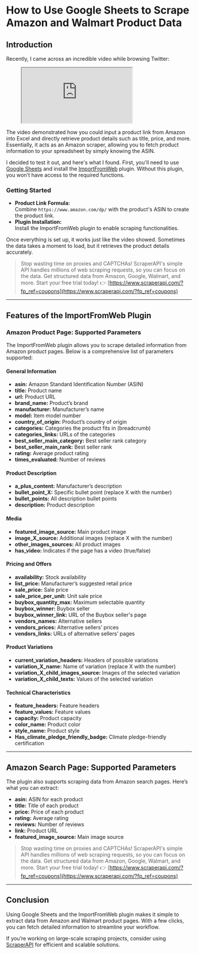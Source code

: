 # How to Use Google Sheets to Scrape Amazon and Walmart Product Data

## Introduction

Recently, I came across an incredible video while browsing Twitter:

<figure>
<iframe src="https://streamable.com/e/2vsv8u?autoplay=1&amp;nocontrols=1"></iframe>
</figure>

The video demonstrated how you could input a product link from Amazon into Excel and directly retrieve product details such as title, price, and more. Essentially, it acts as an Amazon scraper, allowing you to fetch product information to your spreadsheet by simply knowing the ASIN.

I decided to test it out, and here's what I found. First, you'll need to use [Google Sheets](https://docs.google.com/spreadsheets/) and install the [ImportFromWeb](https://workspace.google.com/marketplace/app/importfromweb_web_scraping_in_google_she/278587576794) plugin. Without this plugin, you won’t have access to the required functions. 

### Getting Started
- **Product Link Formula:**  
  Combine `https://www.amazon.com/dp/` with the product's ASIN to create the product link.  
- **Plugin Installation:**  
  Install the ImportFromWeb plugin to enable scraping functionalities.  

Once everything is set up, it works just like the video showed. Sometimes the data takes a moment to load, but it retrieves the product details accurately.

> Stop wasting time on proxies and CAPTCHAs! ScraperAPI's simple API handles millions of web scraping requests, so you can focus on the data. Get structured data from Amazon, Google, Walmart, and more. Start your free trial today! 👉 [https://www.scraperapi.com/?fp_ref=coupons](https://www.scraperapi.com/?fp_ref=coupons)

---

## Features of the ImportFromWeb Plugin

### Amazon Product Page: Supported Parameters
The ImportFromWeb plugin allows you to scrape detailed information from Amazon product pages. Below is a comprehensive list of parameters supported:

#### General Information
- **asin:** Amazon Standard Identification Number (ASIN)  
- **title:** Product name  
- **url:** Product URL  
- **brand_name:** Product’s brand  
- **manufacturer:** Manufacturer’s name  
- **model:** Item model number  
- **country_of_origin:** Product’s country of origin  
- **categories:** Categories the product fits in (breadcrumb)  
- **categories_links:** URLs of the categories  
- **best_seller_main_category:** Best seller rank category  
- **best_seller_main_rank:** Best seller rank  
- **rating:** Average product rating  
- **times_evaluated:** Number of reviews  

#### Product Description
- **a_plus_content:** Manufacturer’s description  
- **bullet_point_X:** Specific bullet point (replace X with the number)  
- **bullet_points:** All description bullet points  
- **description:** Product description  

#### Media
- **featured_image_source:** Main product image  
- **image_X_source:** Additional images (replace X with the number)  
- **other_images_sources:** All product images  
- **has_video:** Indicates if the page has a video (true/false)  

#### Pricing and Offers
- **availability:** Stock availability  
- **list_price:** Manufacturer’s suggested retail price  
- **sale_price:** Sale price  
- **sale_price_per_unit:** Unit sale price  
- **buybox_quantity_max:** Maximum selectable quantity  
- **buybox_winner:** Buybox seller  
- **buybox_winner_link:** URL of the Buybox seller's page  
- **vendors_names:** Alternative sellers  
- **vendors_prices:** Alternative sellers’ prices  
- **vendors_links:** URLs of alternative sellers’ pages  

#### Product Variations
- **current_variation_headers:** Headers of possible variations  
- **variation_X_name:** Name of variation (replace X with the number)  
- **variation_X_child_images_source:** Images of the selected variation  
- **variation_X_child_texts:** Values of the selected variation  

#### Technical Characteristics
- **feature_headers:** Feature headers  
- **feature_values:** Feature values  
- **capacity:** Product capacity  
- **color_name:** Product color  
- **style_name:** Product style  
- **Has_climate_pledge_friendly_badge:** Climate pledge-friendly certification  

---

## Amazon Search Page: Supported Parameters
The plugin also supports scraping data from Amazon search pages. Here’s what you can extract:

- **asin:** ASIN for each product  
- **title:** Title of each product  
- **price:** Price of each product  
- **rating:** Average rating  
- **reviews:** Number of reviews  
- **link:** Product URL  
- **featured_image_source:** Main image source  

> Stop wasting time on proxies and CAPTCHAs! ScraperAPI's simple API handles millions of web scraping requests, so you can focus on the data. Get structured data from Amazon, Google, Walmart, and more. Start your free trial today! 👉 [https://www.scraperapi.com/?fp_ref=coupons](https://www.scraperapi.com/?fp_ref=coupons)

---

## Conclusion
Using Google Sheets and the ImportFromWeb plugin makes it simple to extract data from Amazon and Walmart product pages. With a few clicks, you can fetch detailed information to streamline your workflow. 

If you’re working on large-scale scraping projects, consider using [ScraperAPI](https://www.scraperapi.com/?fp_ref=coupons) for efficient and scalable solutions.
